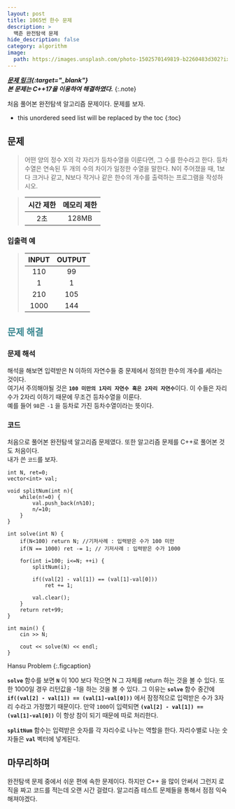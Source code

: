 ```yaml
---
layout: post
title: 1065번 한수 문제
description: >
  백준 완전탐색 문제
hide_description: false
category: algorithm
image:
  path: https://images.unsplash.com/photo-1502570149819-b2260483d302?ixid=MXwxMjA3fDB8MHxwaG90by1wYWdlfHx8fGVufDB8fHw%3D&ixlib=rb-1.2.1&auto=format&fit=crop&w=1350&q=80
---
```


***[문제 링크](https://www.acmicpc.net/problem/1065){:target="_blank"}***<br>
***본 문제는 C++17을 이용하여 해결하였다.***
{:.note}

처음 풀어본 완전탐색 알고리즘 문제이다. 문제를 보자.

* this unordered seed list will be replaced by the toc
{:toc}


## 문제

>어떤 양의 정수 X의 각 자리가 등차수열을 이룬다면, 그 수를 한수라고 한다. 등차수열은 연속된 두 개의 수의 차이가 일정한 수열을 말한다. N이 주어졌을 때, 1보다 크거나 같고, N보다 작거나 같은 한수의 개수를 출력하는 프로그램을 작성하시오. 

>시간 제한 | 메모리 제한
>:---:|:---:
>2초 | 128MB

### 입출력 예

>INPUT | OUTPUT
>:---:|:---:
>110|99
>1|1
>210|105
>1000|144

## <span style="color:#3a8791;">문제 해결</span>

### 문제 해석

해석을 해보면 입력받은 N 이하의 자연수들 중 문제에서 정의한 한수의 개수를 세라는 것이다.<br>
여기서 주의해야될 것은 <strong>`100 미만의 1자리 자연수 혹은 2자리 자연수`</strong>이다. 이 수들은 자리수가 2자리 이하기 때문에
무조건 등차수열을 이룬다. <br>
예를 들어 `98`은 `-1` 을 등차로 가진 등차수열이라는 뜻이다.

### 코드

처음으로 풀어본 완전탐색 알고리즘 문제였다. 또한 알고리즘 문제를 C++로 풀어본 것도 처음이다.<br>
내가 쓴 `코드`를 보자. 

<pre><code class="C++">int N, ret=0;
vector&lt;int&gt; val;

void splitNum(int n){
    while(n!=0) {
        val.push_back(n%10);
        n/=10;
    }
}

int solve(int N) {
    if(N<100) return N; //기저사례 : 입력받은 수가 100 미만
    if(N == 1000) ret -= 1; // 기저사례 : 입력받은 수가 1000

    for(int i=100; i<=N; ++i) {
        splitNum(i);

        if((val[2] - val[1]) == (val[1]-val[0]))
            ret += 1;

        val.clear();
    }
    return ret+99;
}

int main() {
    cin >> N;

    cout << solve(N) << endl;
}
</code></pre>

Hansu Problem
{:.figcaption}

<strong>`solve`</strong> 함수를 보면 <strong>`N`</strong> 이 100 보다 작으면 N 그 자체를 return 하는 것을 볼 수 있다. 또한 1000일 경우 리턴값을 -1을 하는 것을 볼 수 있다.
그 이유는 <strong>`solve`</strong> 함수 중간에 <strong>`if((val[2] - val[1]) == (val[1]-val[0]))`</strong> 에서 잠정적으로 입력받은 수가 3자리 수라고 가정했기 때문이다.
만약 `1000`이 입력되면 <strong>`(val[2] - val[1]) == (val[1]-val[0])`</strong> 이 항상 참이 되기 때문에 따로 처리한다. 

<strong>`splitNum`</strong> 함수는 입력받은 숫자를 각 자리수로 나누는 역할을 한다. 자리수별로 나눈 숫자들은 <strong>`val`</strong> 벡터에 넣게된다.

## 마무리하며
완전탐색 문제 중에서 쉬운 편에 속한 문제이다. 하지만 C++ 을 많이 안써서 그런지 로직을 짜고 코드를 적는데 오랜 시간 걸렸다. 알고리즘 테스트 문제들을 통해서
점점 익숙해져야겠다.
